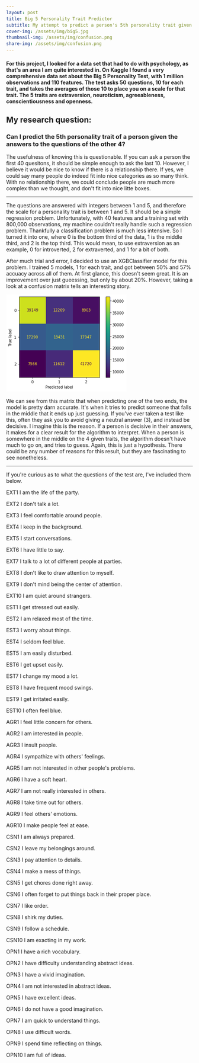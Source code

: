 ```yaml
---
layout: post
title: Big 5 Personality Trait Predictor
subtitle: My attempt to predict a person's 5th personality trait given the other 4
cover-img: /assets/img/big5.jpg
thumbnail-img: /assets/img/confusion.png
share-img: /assets/img/confusion.png
---
```


#### For this project, I looked for a data set that had to do with psychology, as that's an area I am quite interested in. On Kaggle I found a very comprehensive data set about the Big 5 Personality Test, with 1 million observations and 110 features. The test asks 50 questions, 10 for each trait, and takes the averages of those 10 to place you on a scale for that trait. The 5 traits are extraversion, neuroticism, agreeableness, conscientiousness and openness.

## My research question:
### Can I predict the 5th personality trait of a person given the answers to the questions of the other 4?

The usefulness of knowing this is questionable. If you can ask a person the first 40 quesitons, it should be simple enough to ask the last 10. However, I believe it would be nice to know if there is a relationship there. If yes, we could say many people do indeed fit into nice categories as so many think. With no relationship there, we could conclude people are much more complex than we thought, and don't fit into nice litte boxes.

----------------------------------------------------------------------------------

The questions are answered with integers between 1 and 5, and therefore the scale for a personality trait is between 1 and 5. It should be a simple regression problem. Unfortunately, with 40 features and a training set with 800,000 observations, my machine couldn't really handle such a regression problem. Thankfully a classification problem is much less intensive. So I turned it into one, where 0 is the bottom third of the data, 1 is the middle third, and 2 is the top third. This would mean, to use extraversion as an example, 0 for introverted, 2 for extraverted, and 1 for a bit of both.

After much trial and error, I decided to use an XGBClassifier model for this problem. I trained 5 models, 1 for each trait, and got between 50% and 57% accuacy across all of them. At first glance, this doesn't seem great. It is an improvement over just gueessing, but only by about 20%. However, taking a look at a confusion matrix tells an interesting story.

![matrix](/assets/img/confusion.png)

We can see from this matrix that when predicting one of the two ends, the model is pretty darn accurate. It's when it tries to predict someone that falls in the middle that it ends up just guessing. If you've ever taken a test like this, often they ask you to avoid giving a neutral answer (3), and instead be decisive. I imagine this is the reason. If a person is decisive in their answers, it makes for a clear result for the algorithm to interpret. When a person is somewhere in the middle on the 4 given traits, the algorithm doesn't have much to go on, and tries to guess. Again, this is just a hypothesis. There could be any number of reasons for this result, but they are fascinating to see nonetheless.

----------------------------------------------------------------------------------

If you're curious as to what the questions of the test are, I've included them below.

EXT1	I am the life of the party.

EXT2	I don't talk a lot.

EXT3	I feel comfortable around people.

EXT4	I keep in the background.

EXT5	I start conversations.

EXT6	I have little to say.

EXT7	I talk to a lot of different people at parties.

EXT8	I don't like to draw attention to myself.

EXT9	I don't mind being the center of attention.

EXT10	I am quiet around strangers.

EST1	I get stressed out easily.

EST2	I am relaxed most of the time.

EST3	I worry about things.

EST4	I seldom feel blue.

EST5	I am easily disturbed.

EST6	I get upset easily.

EST7	I change my mood a lot.

EST8	I have frequent mood swings.

EST9	I get irritated easily.

EST10	I often feel blue.

AGR1	I feel little concern for others.

AGR2	I am interested in people.

AGR3	I insult people.

AGR4	I sympathize with others' feelings.

AGR5	I am not interested in other people's problems.

AGR6	I have a soft heart.

AGR7	I am not really interested in others.

AGR8	I take time out for others.

AGR9	I feel others' emotions.

AGR10	I make people feel at ease.

CSN1	I am always prepared.

CSN2	I leave my belongings around.

CSN3	I pay attention to details.

CSN4	I make a mess of things.

CSN5	I get chores done right away.

CSN6	I often forget to put things back in their proper place.

CSN7	I like order.

CSN8	I shirk my duties.

CSN9	I follow a schedule.

CSN10	I am exacting in my work.

OPN1	I have a rich vocabulary.

OPN2	I have difficulty understanding abstract ideas.

OPN3	I have a vivid imagination.

OPN4	I am not interested in abstract ideas.

OPN5	I have excellent ideas.

OPN6	I do not have a good imagination.

OPN7	I am quick to understand things.

OPN8	I use difficult words.

OPN9	I spend time reflecting on things.

OPN10	I am full of ideas.
